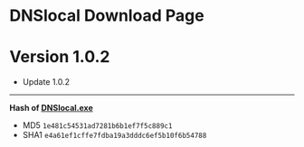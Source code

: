 # DNSlocal Download Page


# Version 1.0.2

- Update 1.0.2

---
**Hash of [DNSlocal.exe](https://coding.net/u/banben/p/dnslocal-windows-server/git/raw/master/release/DNSlocal-1.0.2.zip)**
- MD5 `1e481c54531ad7281b6b1ef7f5c889c1`
- SHA1 `e4a61ef1cffe7fdba19a3dddc6ef5b10f6b54788`
